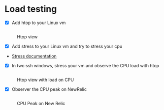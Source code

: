 # Load testing

* [x] Add htop to your Linux vm

<figure><img src="../../.gitbook/assets/image (10).png" alt=""><figcaption><p>Htop view</p></figcaption></figure>

* [x] Add stress to your Linux vm and try to stress your cpu

<!---->

* [Stress documentation](https://www.golinuxcloud.com/stress-command-in-linux/)

<!---->

* [x] In two ssh windows, stress your vm and observe the CPU load with htop

<figure><img src="../../.gitbook/assets/image (11).png" alt=""><figcaption><p>Htop view with load on CPU</p></figcaption></figure>

* [x] Observer the CPU peak on NewRelic

<figure><img src="../../.gitbook/assets/image (4).png" alt=""><figcaption><p>CPU Peak on New Relic</p></figcaption></figure>

